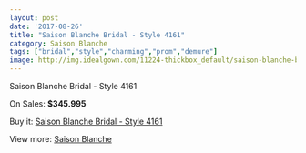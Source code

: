 ```yaml
---
layout: post
date: '2017-08-26'
title: "Saison Blanche Bridal - Style 4161"
category: Saison Blanche
tags: ["bridal","style","charming","prom","demure"]
image: http://img.idealgown.com/11224-thickbox_default/saison-blanche-bridal-style-4161.jpg
---
```

Saison Blanche Bridal - Style 4161

On Sales: **$345.995**
<a href="https://www.idealgown.com/en/saison-blanche/4597-saison-blanche-bridal-style-4161.html"><amp-img layout="responsive" width="600" height="600" src="//img.idealgown.com/11224-thickbox_default/saison-blanche-bridal-style-4161.jpg" alt="Saison Blanche Bridal - Style 4161 0" /></a>
<a href="https://www.idealgown.com/en/saison-blanche/4597-saison-blanche-bridal-style-4161.html"><amp-img layout="responsive" width="600" height="600" src="//img.idealgown.com/11226-thickbox_default/saison-blanche-bridal-style-4161.jpg" alt="Saison Blanche Bridal - Style 4161 1" /></a>
<a href="https://www.idealgown.com/en/saison-blanche/4597-saison-blanche-bridal-style-4161.html"><amp-img layout="responsive" width="600" height="600" src="//img.idealgown.com/11225-thickbox_default/saison-blanche-bridal-style-4161.jpg" alt="Saison Blanche Bridal - Style 4161 2" /></a>

Buy it: [Saison Blanche Bridal - Style 4161](https://www.idealgown.com/en/saison-blanche/4597-saison-blanche-bridal-style-4161.html "Saison Blanche Bridal - Style 4161")

View more: [Saison Blanche](https://www.idealgown.com/en/55-saison-blanche "Saison Blanche")
